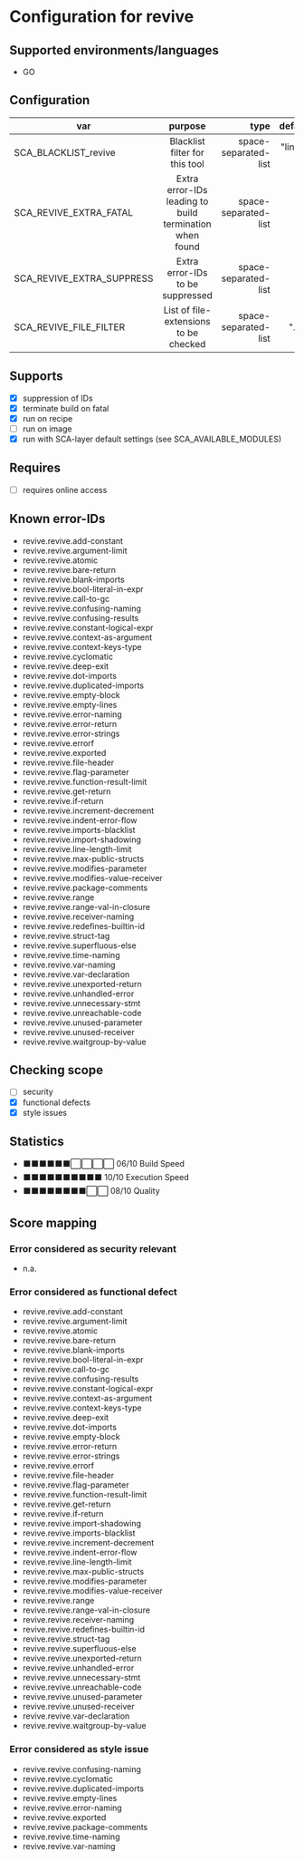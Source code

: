 # Configuration for revive

## Supported environments/languages

* GO

## Configuration

| var | purpose | type | default |
| ------------- |:-------------:| -----:| -----:
| SCA_BLACKLIST_revive | Blacklist filter for this tool | space-separated-list | "linux-*"
| SCA_REVIVE_EXTRA_FATAL | Extra error-IDs leading to build termination when found | space-separated-list | ""
| SCA_REVIVE_EXTRA_SUPPRESS | Extra error-IDs to be suppressed | space-separated-list | ""
| SCA_REVIVE_FILE_FILTER | List of file-extensions to be checked | space-separated-list | ".go"

## Supports

* [x] suppression of IDs
* [x] terminate build on fatal
* [x] run on recipe
* [ ] run on image
* [x] run with SCA-layer default settings (see SCA_AVAILABLE_MODULES)

## Requires

* [ ] requires online access

## Known error-IDs

* revive.revive.add-constant
* revive.revive.argument-limit
* revive.revive.atomic
* revive.revive.bare-return
* revive.revive.blank-imports
* revive.revive.bool-literal-in-expr
* revive.revive.call-to-gc
* revive.revive.confusing-naming
* revive.revive.confusing-results
* revive.revive.constant-logical-expr
* revive.revive.context-as-argument
* revive.revive.context-keys-type
* revive.revive.cyclomatic
* revive.revive.deep-exit
* revive.revive.dot-imports
* revive.revive.duplicated-imports
* revive.revive.empty-block
* revive.revive.empty-lines
* revive.revive.error-naming
* revive.revive.error-return
* revive.revive.error-strings
* revive.revive.errorf
* revive.revive.exported
* revive.revive.file-header
* revive.revive.flag-parameter
* revive.revive.function-result-limit
* revive.revive.get-return
* revive.revive.if-return
* revive.revive.increment-decrement
* revive.revive.indent-error-flow
* revive.revive.imports-blacklist
* revive.revive.import-shadowing
* revive.revive.line-length-limit
* revive.revive.max-public-structs
* revive.revive.modifies-parameter
* revive.revive.modifies-value-receiver
* revive.revive.package-comments
* revive.revive.range
* revive.revive.range-val-in-closure
* revive.revive.receiver-naming
* revive.revive.redefines-builtin-id
* revive.revive.struct-tag
* revive.revive.superfluous-else
* revive.revive.time-naming
* revive.revive.var-naming
* revive.revive.var-declaration
* revive.revive.unexported-return
* revive.revive.unhandled-error
* revive.revive.unnecessary-stmt
* revive.revive.unreachable-code
* revive.revive.unused-parameter
* revive.revive.unused-receiver
* revive.revive.waitgroup-by-value

## Checking scope

* [ ] security
* [x] functional defects
* [x] style issues

## Statistics

* ⬛⬛⬛⬛⬛⬛⬜⬜⬜⬜ 06/10 Build Speed
* ⬛⬛⬛⬛⬛⬛⬛⬛⬛⬛ 10/10 Execution Speed
* ⬛⬛⬛⬛⬛⬛⬛⬛⬜⬜ 08/10 Quality

## Score mapping

### Error considered as security relevant

* n.a.

### Error considered as functional defect

* revive.revive.add-constant
* revive.revive.argument-limit
* revive.revive.atomic
* revive.revive.bare-return
* revive.revive.blank-imports
* revive.revive.bool-literal-in-expr
* revive.revive.call-to-gc
* revive.revive.confusing-results
* revive.revive.constant-logical-expr
* revive.revive.context-as-argument
* revive.revive.context-keys-type
* revive.revive.deep-exit
* revive.revive.dot-imports
* revive.revive.empty-block
* revive.revive.error-return
* revive.revive.error-strings
* revive.revive.errorf
* revive.revive.file-header
* revive.revive.flag-parameter
* revive.revive.function-result-limit
* revive.revive.get-return
* revive.revive.if-return
* revive.revive.import-shadowing
* revive.revive.imports-blacklist
* revive.revive.increment-decrement
* revive.revive.indent-error-flow
* revive.revive.line-length-limit
* revive.revive.max-public-structs
* revive.revive.modifies-parameter
* revive.revive.modifies-value-receiver
* revive.revive.range
* revive.revive.range-val-in-closure
* revive.revive.receiver-naming
* revive.revive.redefines-builtin-id
* revive.revive.struct-tag
* revive.revive.superfluous-else
* revive.revive.unexported-return
* revive.revive.unhandled-error
* revive.revive.unnecessary-stmt
* revive.revive.unreachable-code
* revive.revive.unused-parameter
* revive.revive.unused-receiver
* revive.revive.var-declaration
* revive.revive.waitgroup-by-value

### Error considered as style issue

* revive.revive.confusing-naming
* revive.revive.cyclomatic
* revive.revive.duplicated-imports
* revive.revive.empty-lines
* revive.revive.error-naming
* revive.revive.exported
* revive.revive.package-comments
* revive.revive.time-naming
* revive.revive.var-naming
